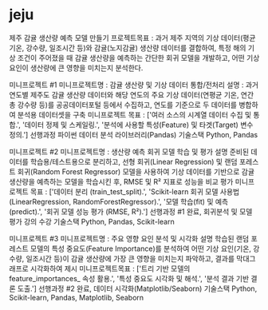# jeju
제주 감귤 생산량 예측 모델 만들기
프로젝트목표 : 과거 제주 지역의 기상 데이터(평균기온, 강수량, 일조시간 등)와 감귤(노지감귤) 생산량 데이터를 결합하여,
특정 해의 기상 조건이 주어졌을 때 감귤 생산량을 예측하는 간단한 회귀 모델을 개발하고, 어떤 기상 요인이 생산량에 큰 영향을 미치는지 분석한다.

미니프로젝트 #1
미니프로젝트명 : 감귤 생산량 및 기상 데이터 통합/전처리
설명 : 과거 연도별 제주도 감귤 생산량 데이터와 해당 연도의 주요 기상 데이터(연평균 기온, 연간 총 강수량 등)를 공공데이터포털 등에서 수집하고, 연도를 기준으로 두 데이터를 병합하여 분석용 데이터셋을 구축
미니프로젝트 목표 : ['여러 소스의 시계열 데이터 수집 및 통합.', '데이터 정제 및 스케일링.', '분석에 사용할 특성(Feature) 및 타겟(Target) 변수 정의.']
선행과정 파이썬 데이터 분석 라이브러리(Pandas) 기술스택 Python, Pandas

미니프로젝트 #2
미니프로젝트명 : 생산량 예측 회귀 모델 학습 및 평가 설명 준비된 데이터를 학습용/테스트용으로 분리하고, 선형 회귀(Linear Regression) 및 랜덤 포레스트 회귀(Random Forest Regressor) 모델을 사용하여 기상 데이터를 기반으로 감귤 생산량을 예측하는 모델을 학습시킨 후, RMSE 및 R² 지표로 성능을 비교 평가
미니프로젝트 목표 : ['데이터 분리 (train_test_split).', 'Scikit-learn 회귀 모델 사용법 (LinearRegression, RandomForestRegressor).', '모델 학습(fit) 및 예측(predict).', '회귀 모델 성능 평가 (RMSE, R²).']
선행과정 #1 완료, 회귀분석 및 모델 평가 강의 수강 기술스택 Python, Pandas, Scikit-learn

미니프로젝트 #3
미니프로젝트명 : 주요 영향 요인 분석 및 시각화 설명 학습된 랜덤 포레스트 모델의 특성 중요도(Feature Importance)를 분석하여 어떤 기상 요인(기온, 강수량, 일조시간 등)이 감귤 생산량에 가장 큰 영향을 미치는지 파악하고, 결과를 막대그래프로 시각화하여 제시
미니프로젝트목표 : ['트리 기반 모델의 feature_importances_ 속성 활용.', '특성 중요도 시각화 및 해석.', '분석 결과 기반 결론 도출.']
선행과정 #2 완료, 데이터 시각화(Matplotlib/Seaborn) 기술스택 Python, Scikit-learn, Pandas, Matplotlib, Seaborn
